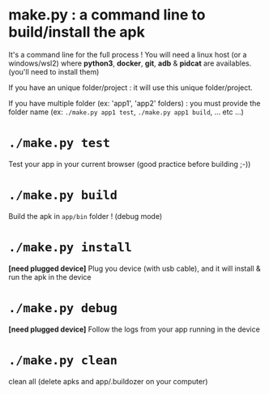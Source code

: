 # make.py : a command line to build/install the apk

It's a command line for the full process ! You will need a linux host (or a windows/wsl2) where **python3**, **docker**, **git**, **adb** & **pidcat** are availables. (you'll need to install them)

If you have an unique folder/project : it will use this unique folder/project.

If you have multiple folder (ex: 'app1', 'app2' folders) : you must provide the folder name
(ex: `./make.py app1 test`, `./make.py app1 build`, ... etc ...)


# `./make.py test`
Test your app in your current browser (good practice before building ;-))

# `./make.py build`
Build the apk in `app/bin` folder ! (debug mode)

# `./make.py install`
**[need plugged device]** Plug you device (with usb cable), and it will install & run the apk in the device

# `./make.py debug`
**[need plugged device]** Follow the logs from your app running in the device

# `./make.py clean`
clean all (delete apks and app/.buildozer on your computer)
